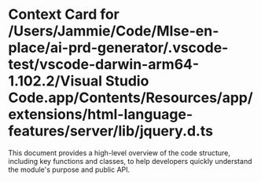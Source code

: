 # Context Card for /Users/Jammie/Code/MIse-en-place/ai-prd-generator/.vscode-test/vscode-darwin-arm64-1.102.2/Visual Studio Code.app/Contents/Resources/app/extensions/html-language-features/server/lib/jquery.d.ts

This document provides a high-level overview of the code structure, including key functions and classes, to help developers quickly understand the module's purpose and public API.
